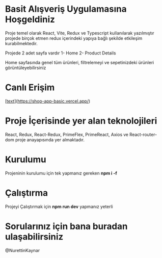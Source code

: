 # Basit Alışveriş Uygulamasına Hoşgeldiniz
Proje temel olarak React, Vite, Redux ve Typescript kullanılarak yazılmıştır projede birçok etmen redux içerindeki yapıya bağlı şekilde etkileşim kurabilmektedir.

Projede 2 adet sayfa vardır
1- Home
2- Product Details

Home sayfasında genel tüm ürünleri, filtrelemeyi ve sepetinizdeki ürünleri görüntüleyebilirsiniz
# Canlı Erişim

[[text](https://shop-app-basic.vercel.app/)](https://shop-app-basic.vercel.app/)

# Proje İçerisinde yer alan teknolojileri
React, Redux, React-Redux, PrimeFlex, PrimeReact, Axios ve React-router-dom proje anayapısında yer almaktadır.

# Kurulumu
Projeninin kurulumu için tek yapmanız gereken **npm i -f**

# Çalıştırma
Projeyi Çalıştırmak için **npm run dev** yapmanız yeterli


# Sorularınız için bana buradan ulaşabilirsiniz
@NurettinKaynar